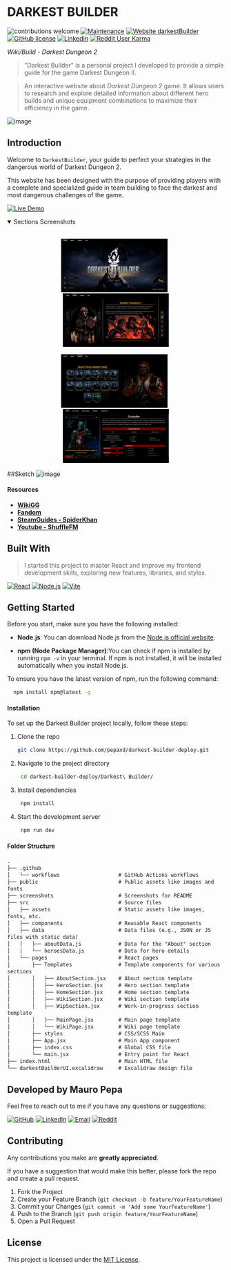 # DARKEST BUILDER

<div>

![contributions welcome](https://img.shields.io/badge/contributions-welcome-brightgreen.svg?style=flat) [![Maintenance](https://img.shields.io/badge/Maintained%3F-no-red.svg)](https://github.com/PEPAXD/Darkest-Builder-Deploy/graphs/commit-activity) [![Website darkestBuilder](https://img.shields.io/website-up-down-green-red/http/shields.io.svg)](https://pepaxd.github.io/Darkest-Builder-Deploy/) [![GitHub license](https://img.shields.io/badge/license-MIT-blue.svg?style=flat-square)](https://github.com/PEPAXD/Darkest-Builder-Deploy/blob/main/LICENSE) [![LinkedIn](https://img.shields.io/badge/LinkedIn-Profile-blue)](https://www.linkedin.com/in/mauro-pepa-dev/) [![Reddit User Karma](https://img.shields.io/reddit/user-karma/link/PEPAXD640)](https://www.reddit.com/user/PEPAXD640/) 

</div>


<i>Wiki/Build - Darkest Dungeon 2</i>

> "Darkest Builder" is a personal project I developed to provide a simple guide for the game Darkest Dungeon II.

> An interactive website about *Darkest Dungeon 2* game. It allows users to research and explore detailed information about different hero builds and unique equipment combinations to maximize their efficiency in the game.

![image](https://github.com/user-attachments/assets/373b9bfa-95b1-40f4-895f-f319567dac90)

## Introduction

Welcome to `DarkestBuilder`, your guide to perfect your strategies in the dangerous world of Darkest Dungeon 2.

This website has been designed with the purpose of providing players with a complete and specialized guide in team building to face the darkest and most dangerous challenges of the game.

[![Live Demo][LiveDemo-badge]][LiveDemo-url]

[LiveDemo-badge]: https://img.shields.io/badge/Live%20Demo-FF5722?style=for-the-badge&logo=github&logoColor=white
[LiveDemo-url]: https://pepaxd.github.io/Darkest-Builder-Deploy/


<details open>
<summary>
 Sections Screenshots
</summary> <br />

<p align="center">
    <img width="49%" src="Darkest Builder\screenshots\Home.jpg" alt="Home"/>
&nbsp;
    <img width="49%" src="Darkest Builder\screenshots\About.jpg" alt="About"/>
</p>

<p align="center">
    <img width="49%" src="Darkest Builder\screenshots\Heroes.jpg" alt="Heroes"/>
&nbsp;
    <img width="49%" src="Darkest Builder\screenshots\Wiki.jpg" alt="Wiki"/>
</p> 

</details>

##Sketch 
![image](https://github.com/user-attachments/assets/654ace77-a5ca-4355-b5ad-681018acf03f)


#### Resources

- **[WikiGG](https://darkestdungeon.wiki.gg/wiki/Darkest_Dungeon_II_Wiki)**
- **[Fandom](https://darkestdungeon.fandom.com/wiki/Darkest_Dungeon_II_Wiki)**
- **[SteamGuides - SpiderKhan](https://steamcommunity.com/sharedfiles/filedetails/?id=2973257745)** 
- **[Youtube - ShuffleFM](https://www.youtube.com/@ShuffleFM/featured)** 


## Built With
> I started this project to master React and improve my frontend development skills, exploring new features, libraries, and styles.

<div>

[![React][React.js]][React-url]
[![Node.js][Node.js]][Node-url]
[![Vite][Vite.js]][Vite-url]

</div>

[React.js]: https://img.shields.io/badge/React-20232A?style=for-the-badge&logo=react&logoColor=61DAFB
[React-url]: https://reactjs.org/
[Node.js]: https://img.shields.io/badge/Node.js-43853D?style=for-the-badge&logo=node.js&logoColor=white
[Node-url]: https://nodejs.org/
[Vite.js]: https://img.shields.io/badge/Vite-646CFF?style=for-the-badge&logo=vite&logoColor=white
[Vite-url]: https://vitejs.dev/


<!-- GETTING STARTED -->
## Getting Started
Before you start, make sure you have the following installed:

* **Node.js**: You can download Node.js from the [Node.js official website](https://nodejs.org/).

* **npm (Node Package Manager)**:You can check if npm is installed by running `npm -v` in your terminal. If npm is not installed, it will be installed automatically when you install Node.js.

To ensure you have the latest version of npm, run the following command:

```sh
  npm install npm@latest -g
  ```

#### Installation

To set up the Darkest Builder project locally, follow these steps:

1. Clone the repo
   ```sh
   git clone https://github.com/pepaxd/darkest-builder-deploy.git
   ```

2. Navigate to the project directory
   ```sh
    cd darkest-builder-deploy/Darkest\ Builder/ 
   ```
   
3. Install dependencies
   ```sh
    npm install
   ```

4. Start the development server
   ```sh
    npm run dev
   ```

#### Folder Structure

    .
    ├── .github
    │   └── workflows                   # GitHub Actions workflows
    ├── public                          # Public assets like images and fonts
    ├── screenshots                     # Screenshots for README 
    ├── src                             # Source files
    │   ├── assets                      # Static assets like images, fonts, etc.
    │   ├── components                  # Reusable React components
    │   ├── data                        # Data files (e.g., JSON or JS files with static data)
    │   │   ├── aboutData.js            # Data for the "About" section
    │   │   └── heroesData.js           # Data for hero details
    │   └── pages                       # React pages
    │       ├── Templates               # Template components for various sections
    │       │   ├── AboutSection.jsx    # About section template
    │       │   ├── HeroSection.jsx     # Hero section template
    │       │   ├── HomeSection.jsx     # Home section template
    │       │   ├── WikiSection.jsx     # Wiki section template
    │       │   ├── WipSection.jsx      # Work-in-progress section template
    │       │   ├── MainPage.jsx        # Main page template
    │       │   └── WikiPage.jsx        # Wiki page template
    │       ├── styles                  # CSS/SCSS Main
    │       ├── App.jsx                 # Main App component
    │       ├── index.css               # Global CSS file
    │       └── main.jsx                # Entry point for React
    ├── index.html                      # Main HTML file
    └── darkestBuilderUI.excalidraw     # Excalidraw design file

## Developed by Mauro Pepa
Feel free to reach out to me if you have any questions or suggestions:

<div>

[![GitHub][GitHub-badge]][GitHub-url]
[![LinkedIn][LinkedIn-badge]][LinkedIn-url]
[![Email][Email-badge]][Email-url]
[![Reddit][Reddit-badge]][Reddit-url]

</div>

[GitHub-badge]: https://img.shields.io/badge/GitHub-000000?style=for-the-badge&logo=github&logoColor=white
[GitHub-url]: https://github.com/pepaxd
[LinkedIn-badge]: https://img.shields.io/badge/LinkedIn-0A66C2?style=for-the-badge&logo=linkedin&logoColor=white
[LinkedIn-url]: https://www.linkedin.com/in/mauro-pepa-dev/
[Email-badge]: https://img.shields.io/badge/Email-6A0D91?style=for-the-badge&logo=gmail&logoColor=white
[Email-url]: https://www.mauropepa1997oficial@gmail.com
[Reddit-badge]: https://img.shields.io/badge/Reddit-FF4500?style=for-the-badge&logo=reddit&logoColor=white
[Reddit-url]: https://www.reddit.com/user/PEPAXD640/


<!-- CONTRIBUTING -->
## Contributing
Any contributions you make are **greatly appreciated**.

If you have a suggestion that would make this better, please fork the repo and create a pull request.

1. Fork the Project
2. Create your Feature Branch (`git checkout -b feature/YourFeatureName`)
3. Commit your Changes (`git commit -m 'Add some YourFeatureName'`)
4. Push to the Branch (`git push origin feature/YourFeatureName`)
5. Open a Pull Request



## License

This project is licensed under the [MIT License](LICENSE).
